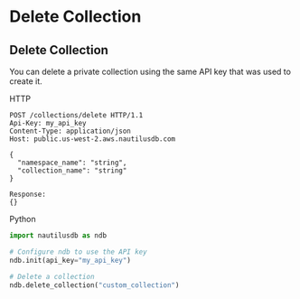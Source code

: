 # Delete Collection

## Delete Collection

You can delete a private collection using the same API key that was used to create it.

HTTP
```http
POST /collections/delete HTTP/1.1
Api-Key: my_api_key
Content-Type: application/json
Host: public.us-west-2.aws.nautilusdb.com

{
  "namespace_name": "string",
  "collection_name": "string"
}

Response:
{}
```

Python
```python
import nautilusdb as ndb

# Configure ndb to use the API key
ndb.init(api_key="my_api_key")

# Delete a collection
ndb.delete_collection("custom_collection")
```

